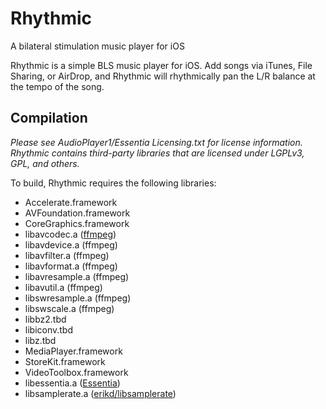 # Rhythmic
A bilateral stimulation music player for iOS

Rhythmic is a simple BLS music player for iOS. Add songs via iTunes, File Sharing, or AirDrop, and Rhythmic will rhythmically pan the L/R balance at the tempo of the song. 

## Compilation
*Please see AudioPlayer1/Essentia Licensing.txt for license information. Rhythmic contains third-party libraries that are licensed under LGPLv3, GPL, and others.*

To build, Rhythmic requires the following libraries: 
- Accelerate.framework
- AVFoundation.framework
- CoreGraphics.framework
- libavcodec.a ([ffmpeg](https://www.ffmpeg.org))
- libavdevice.a (ffmpeg)
- libavfilter.a (ffmpeg)
- libavformat.a (ffmpeg)
- libavresample.a (ffmpeg)
- libavutil.a (ffmpeg)
- libswresample.a (ffmpeg)
- libswscale.a (ffmpeg)
- libbz2.tbd
- libiconv.tbd
- libz.tbd
- MediaPlayer.framework
- StoreKit.framework
- VideoToolbox.framework
- libessentia.a ([Essentia](http://essentia.upf.edu))
- libsamplerate.a ([erikd/libsamplerate](https://github.com/erikd/libsamplerate))

